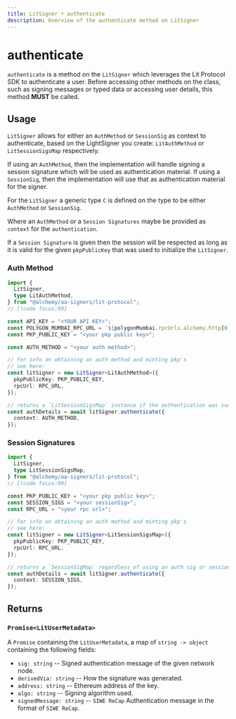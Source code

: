 ```yaml
---
title: LitSigner • authenticate
description: Overview of the authenticate method on LitSigner
---
```



# authenticate

`authenticate` is a method on the `LitSigner` which leverages the Lit Protocol SDK to authenticate a user. Before accessing other methods on the class, such as signing messages or typed data or accessing user details, this method **MUST** be called.

## Usage

`LitSigner` allows for either an `AuthMethod` or `SessionSig` as context to authenticate, based on the LightSigner you create: `LitAuthMethod` or `LitSessionSigsMap` respectively.

If using an `AuthMethod`, then the implementation will handle signing a session signature which will be used as authentication material. If using a `SessionSig`, then the implementation will use that as authentication material for the signer.

For the `LitSigner` a generic type `C` is defined on the type to be either `AuthMethod` or `SessionSig`.

Where an `AuthMethod` or a `Session Signatures` maybe be provided as `context` for the `authentication`.

If a `Session Signature` is given then the session will be respected as long as it is valid for the given `pkpPublicKey` that was used to initialize the `LitSigner`.

### Auth Method

```ts [example.ts]
import {
  LitSigner,
  type LitAuthMethod,
} from "@alchemy/aa-signers/lit-protocol";
// [!code focus:99]

const API_KEY = "<YOUR API KEY>";
const POLYGON_MUMBAI_RPC_URL = `${polygonMumbai.rpcUrls.alchemy.http[0]}/${API_KEY}`;
const PKP_PUBLIC_KEY = "<your pkp public key>";

const AUTH_METHOD = "<your auth method>";

// for info on obtaining an auth method and minting pkp's
// see here:
const litSigner = new LitSigner<LitAuthMethod>({
  pkpPublicKey: PKP_PUBLIC_KEY,
  rpcUrl: RPC_URL,
});

// returns a `LitSessionSigsMap` instance if the authentication was successful
const authDetails = await litSigner.authenticate({
  context: AUTH_METHOD,
});
```

### Session Signatures

```ts [example.ts]
import {
  LitSigner,
  type LitSessionSigsMap,
} from "@alchemy/aa-signers/lit-protocol";
// [!code focus:99]

const PKP_PUBLIC_KEY = "<your pkp public key>";
const SESSION_SIGS = "<your sessionSig>";
const RPC_URL = "<your rpc url>";

// for info on obtaining an auth method and minting pkp's
// see here:
const litSigner = new LitSigner<LitSessionSigsMap>({
  pkpPublicKey: PKP_PUBLIC_KEY,
  rpcUrl: RPC_URL,
});

// returns a `SessionSigMap` regardless of using an auth sig or session signature
const authDetails = await litSigner.authenticate({
  context: SESSION_SIGS,
});
```

## Returns

### `Promise<LitUserMetadata>`

A `Promise` containing the `LitUserMetadata`, a map of `string -> object` containing the following fields:

- `sig: string` -- Signed authentication message of the given network node.
- `derivedVia: string` -- How the signature was generated.
- `address: string` -- Ethereum address of the key.
- `algo: string` -- Signing algorithm used.
- `signedMessage: string` -- `SIWE ReCap` Authentication message in the format of `SIWE ReCap`.
